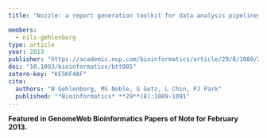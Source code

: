 ```yaml
---
title: "Nozzle: a report generation toolkit for data analysis pipelines"

members:
  - nils-gehlenborg
type: article
year: 2013
publisher: "https://academic.oup.com/bioinformatics/article/29/8/1089/228793"
doi: "10.1093/bioinformatics/btt085"
zotero-key: "KE5KF4AF"
cite:
  authors: "N Gehlenborg, MS Noble, G Getz, L Chin, PJ Park"
  published: "*Bioinformatics* **29**(8):1089-1091"
---
```

**Featured in GenomeWeb Bioinformatics Papers of Note for February 2013.**